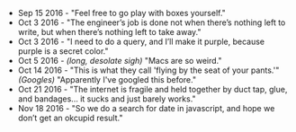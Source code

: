 * Sep 15 2016 - "Feel free to go play with boxes yourself."
* Oct 3 2016 - "The engineer’s job is done not when there’s nothing left to write, but when there’s nothing left to take away."
* Oct 3 2016 - "I need to do a query, and I’ll make it purple, because purple is a secret color."
* Oct 5 2016 - *(long, desolate sigh)* "Macs are so weird."
* Oct 14 2016 - "This is what they call 'flying by the seat of your pants.'" *(Googles)* "Apparently I've googled this before."
* Oct 21 2016 - "The internet is fragile and held together by duct tap, glue, and bandages... it sucks and just barely works."
* Nov 18 2016 - "So we do a search for date in javascript, and hope we don’t get an okcupid result."
